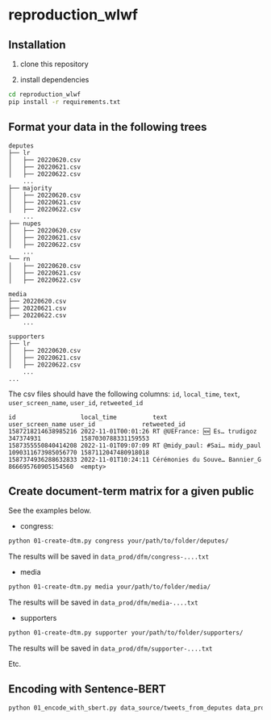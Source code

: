 # reproduction_wlwf

## Installation

1. clone this repository

2. install dependencies
```bash
cd reproduction_wlwf
pip install -r requirements.txt
```
## Format your data in the following trees

```
deputes
├── lr
│   ├── 20220620.csv
│   ├── 20220621.csv
│   ├── 20220622.csv
    ...
├── majority
│   ├── 20220620.csv
│   ├── 20220621.csv
│   ├── 20220622.csv
    ...
├── nupes
│   ├── 20220620.csv
│   ├── 20220621.csv
│   ├── 20220622.csv
    ...
└── rn
│   ├── 20220620.csv
│   ├── 20220621.csv
│   ├── 20220622.csv

```
```
media
├── 20220620.csv
├── 20220621.csv
├── 20220622.csv
    ...

```
```
supporters
├── lr
│   ├── 20220620.csv
│   ├── 20220621.csv
│   ├── 20220622.csv
    ...
...
```

The csv files should have the following columns: `id`, `local_time`, `text`, `user_screen_name`, `user_id`, `retweeted_id`
```
id                  local_time          text                 user_screen_name user_id             retweeted_id
1587218214638985216 2022-11-01T00:01:26 RT @UEFrance: 🆕 Es… trudigoz         347374931           1587030788331159553
1587355550840414208 2022-11-01T09:07:09 RT @midy_paul: #Sai… midy_paul        1090311673985056770 1587112047480918018
1587374936288632833 2022-11-01T10:24:11 Cérémonies du Souve… Bannier_G        866695760905154560  <empty>

```


## Create document-term matrix for a given public

See the examples below.

* congress:
```bash
python 01-create-dtm.py congress your/path/to/folder/deputes/
```
The results will be saved in `data_prod/dfm/congress-....txt`
* media
```bash
python 01-create-dtm.py media your/path/to/folder/media/
```
The results will be saved in `data_prod/dfm/media-....txt`
* supporters
```bash
python 01-create-dtm.py supporter your/path/to/folder/supporters/
```
The results will be saved in `data_prod/dfm/supporter-....txt`

Etc.

## Encoding with Sentence-BERT
```bash
python 01_encode_with_sbert.py data_source/tweets_from_deputes data_prod/embeddings/deputes/
```
